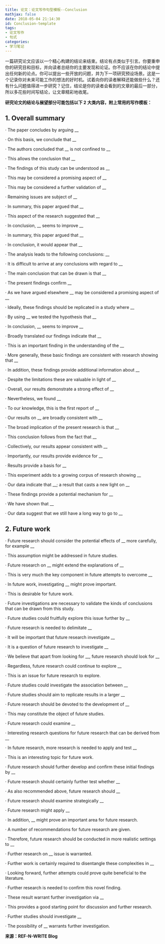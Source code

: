 ```yaml
---
title: 论文：论文写作句型模板--Conclusion
mathjax: false
date: 2018-05-04 21:14:30
id: Conclusion-template 
tags:
- 论文写作
- 句式
categories:
- 学习笔记
---
```


一篇研究论文应该以一个精心构建的结论来结束。结论有点类似于引言。你要重申你的研究目和目标，并向读者总结你的主要发现和论证。你不应该在你的结论中提出任何新的论点。你可以提出一些开放的问题，并为下一项研究预设场景。这是一个记录你对未来可能工作的想法的好时机。试着向你的读者解释还能做些什么？还有什么问题值得进一步研究？记住，结论是你的读者会看到的文章的最后一部分，所以多花些时间写结论，让文章精彩地收尾。

<!---more--->

**研究论文的结论与展望部分可能包括以下 2 大类内容，附上常用的写作模板：**

## 1. Overall summary

· The paper concludes by arguing __

· On this basis, we conclude that __

· The authors concluded that __ is not confined to __

· This allows the conclusion that __

· The findings of this study can be understood as __

· This may be considered a promising aspect of __

· This may be considered a further validation of __

· Remaining issues are subject of __

· In summary, this paper argued that __

· This aspect of the research suggested that __

· In conclusion, __ seems to improve __

· In summary, this paper argued that __

· In conclusion, it would appear that __

· The analysis leads to the following conclusions: __

· It is difficult to arrive at any conclusions with regard to __

· The main conclusion that can be drawn is that __

· The present findings confirm __

· As we have argued elsewhere __ may be considered a promising aspect of __

· Ideally, these findings should be replicated in a study where __

· By using __ we tested the hypothesis that __

· In conclusion, __ seems to improve __

· Broadly translated our findings indicate that __

· This is an important finding in the understanding of the __

· More generally, these basic findings are consistent with research showing that __

· In addition, these findings provide additional information about __

· Despite the limitations these are valuable in light of __

· Overall, our results demonstrate a strong effect of __

· Nevertheless, we found __

· To our knowledge, this is the first report of __

· Our results on __ are broadly consistent with __

· The broad implication of the present research is that __

· This conclusion follows from the fact that __

· Collectively, our results appear consistent with __

· Importantly, our results provide evidence for __

· Results provide a basis for __

· This experiment adds to a growing corpus of research showing __

· Our data indicate that __; a result that casts a new light on __

· These findings provide a potential mechanism for __

· We have shown that __

· Our data suggest that we still have a long way to go to __

## 2. Future work

· Future research should consider the potential effects of __ more carefully, for example __

· This assumption might be addressed in future studies.

· Future  research on __ might extend the explanations of __

· This is very much the key component in future attempts to overcome __

· In future work, investigating __ might prove important.

· This is desirable for future work.

· Future investigations are necessary to validate the kinds of conclusions that can be drawn from this study.

· Future studies could fruitfully explore this issue further by __

· Future research is needed to delimitate __

· It will be important that future research investigate __

· It is a question of future research to investigate __

· We believe that apart from looking for __, future research should look for __

· Regardless, future research could continue to explore __

· This is an issue for future research to explore.

· Future studies could investigate the association between __

· Future studies should aim to replicate results in a larger __

·  Future research should be devoted to the development of __

· This may constitute the object of future studies.

· Future research could examine __

· Interesting research questions for future research that can be derived from __

· In future research, more research is needed to apply and test __

· This is an interesting topic for future work.

· Future research should further develop and confirm these initial findings by __

· Future research should certainly further test whether __

· As also recommended above, future research should __

· Future research should examine strategically __

· Future research might apply __

· In addition, __ might prove an important area for future research.

· A number of recommendations for future research are given.

· Therefore, future research should be conducted in more realistic settings to __

· Further research on __ issue is warranted.

· Further work is certainly required to disentangle these complexities in __

· Looking forward, further attempts could prove quite beneficial to the literature.

· Further research is needed to confirm this novel finding.

· These result warrant further investigation via __

· This provides a good starting point for discussion and further research.

· Further studies should investigate __

· The possibility of __ warrants further investigation.

**来源：REF-N-WRITE Blog**